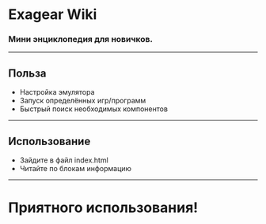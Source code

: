 # Exagear Wiki 
### Мини энциклопедия для новичков.
---
## Польза 
* Настройка эмулятора
* Запуск определённых игр/программ
* Быстрый поиск необходимых компонентов
---
## Использование
* Зайдите в файл index.html
* Читайте по блокам информацию
---
# Приятного использования!
